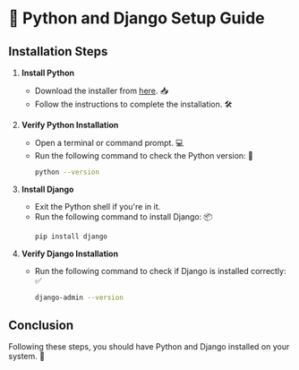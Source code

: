 # 🐍 Python and Django Setup Guide

## Installation Steps

1. **Install Python**
   - Download the installer from [here](https://www.python.org/downloads/). 📥
   - Follow the instructions to complete the installation. 🛠️

2. **Verify Python Installation**
   - Open a terminal or command prompt. 💻
   - Run the following command to check the Python version: 🐍
     ```sh
     python --version
     ```

3. **Install Django**
   - Exit the Python shell if you're in it. 
   - Run the following command to install Django: 📦
     ```sh
     pip install django
     ```

4. **Verify Django Installation**
   - Run the following command to check if Django is installed correctly: ✅
     ```sh
     django-admin --version
     ```

## Conclusion
Following these steps, you should have Python and Django installed on your system. 🎉

